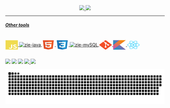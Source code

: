 

<!-- <h1 align="center">  👋 </h1>


**Rayssawoods/rayssawoods** is a ✨ _special_ ✨ repository because its `README.md` (this file) appears on your GitHub profile.


<h3 align="center"> Hi, I'm Raissa. I'm an OutSystems 🚀 Developer from Brazil.:earth_americas: </h3> 

--- -->

<!-- ![Quem Sou eu?](https://github.com/Rayssawoods/rayssawoods/blob/master/GitHub%20Profile.png)-->

<div align="center">
  <a href="https://github.com/Rayssawoods">
  <img height="150em" src="https://github-readme-stats.vercel.app/api?username=rayssawoods&show_icons=true&theme=radical&include_all_commits=true&count_private=true"/>
  <img height="150em" src="https://github-readme-stats.vercel.app/api/top-langs/?username=rayssawoods&layout=compact&langs_count=7&theme=radical"/>
</div> 
 
---
##### Other tools #####
 <div style="display: inline_block"><br>
  <img align="center" alt="zie-script" height="30" width="40" src="https://raw.githubusercontent.com/devicons/devicon/master/icons/javascript/javascript-plain.svg">
  <img align="center" alt="zie-java" height="40" width="40" src="https://cdn.jsdelivr.net/gh/devicons/devicon/icons/java/java-original.svg">
  <img align="center" alt="zie-HTML" height="30" width="40" src="https://raw.githubusercontent.com/devicons/devicon/master/icons/html5/html5-original.svg">
  <img align="center" alt="zie-CSS" height="30" width="40" src="https://raw.githubusercontent.com/devicons/devicon/master/icons/css3/css3-original.svg">
  <img align="center" alt="zie-mySQL" height="30" width="40" src="https://cdn.jsdelivr.net/gh/devicons/devicon/icons/mysql/mysql-original.svg">
  <img align="center" alt="zie-mySQL" height="30" width="40"  src="https://raw.githubusercontent.com/devicons/devicon/master/icons/git/git-original.svg">
  <img align="center" alt="zie-mySQL" height="30" width="40"  src="https://raw.githubusercontent.com/devicons/devicon/master/icons/kotlin/kotlin-original.svg">
  <img align="center" alt="zie-mySQL" height="30" width="40"  src="https://raw.githubusercontent.com/devicons/devicon/master/icons/react/react-original.svg">

</div>
  
  ##

<div> 
  <a href="https://instagram.com/raissa.dom" target="_blank"><img src="https://img.shields.io/badge/-Instagram-%23E4405F?style=for-the-badge&logo=instagram&logoColor=white" target="_blank"></a>
   <a href = "mailto:rayssa.hcl@gmail.com"><img src="https://img.shields.io/badge/-Gmail-%23333?style=for-the-badge&logo=gmail&logoColor=white" target="_blank"></a>
  <a href ="https://open.spotify.com/user/rayssawoods?si=e4a0da350b4c4b8d"><img src="https://img.shields.io/badge/Spotify-1ED760?&style=for-the-badge&logo=spotify&logoColor=white" target="_blank"></a>
      <a href="https://www.linkedin.com/in/raissa-arantes-a49264118/" target="_blank"><img src="https://img.shields.io/badge/-LinkedIn-%230077B5?style=for-the-badge&logo=linkedin&logoColor=white" target="_blank"> </a> 
  <a href="https://discord.com/" target="_blank"><img src="https://img.shields.io/badge/Discord-7289DA?style=for-the-badge&logo=discord&logoColor=white" target="_blank"> </a> 
  
   ![Snake animation](https://github.com/Rayssawoods/rayssawoods/blob/output/github-contribution-grid-snake.svg)
 
</div>



 <!--![Raissa GitHub Stats](https://github-readme-stats.vercel.app/api?username=rayssawoods&show_icons=true) -->
 
 
